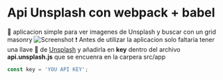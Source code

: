 # Api Unsplash con webpack + babel

  :loudspeaker: aplicacion simple para ver imagenes de Unsplash y buscar con un grid masonry
![Screenshot](https://i.postimg.cc/gdC5PtWv/1.png)
   :heavy_exclamation_mark: Antes de utilizar la aplicacion solo faltaria tener una llave :key: de [Unsplash](https://unsplash.com/developers) y añadirla en **key** dentro del archivo  **api.unsplash.js** que se encuenra en la carpera src/app

  ```js
  const key = 'YOU API KEY';
  ```
